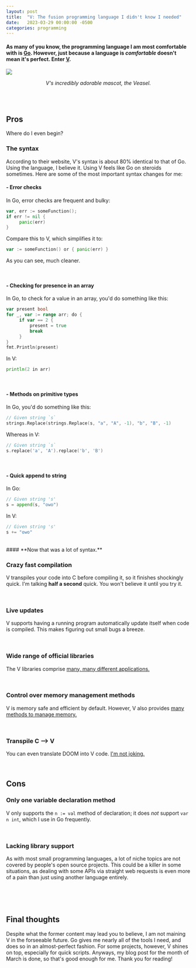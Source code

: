 ```yaml
---
layout: post
title:  "V: The fusion programming language I didn't know I needed"
date:   2023-03-29 00:00:00 -0500
categories: programming
---
```


#### As many of you know, the programming language I am most comfortable with is [Go](https://go.dev). However, just because a language is *comfortable* doesn't mean it's perfect. Enter [V](https://vlang.io).

![](https://vlang.io/img/veasel.png)
<center><i>V's incredibly adorable mascot, the Veasel.</i></center>

<br><br>

## Pros

Where do I even begin?

### The syntax
According to their website, V's syntax is about 80% identical to that of Go. Using the language, I believe it. Using V feels like Go on steroids sometimes. Here are some of the most important syntax changes for me:

#### - Error checks
In Go, error checks are frequent and bulky:
```go
var, err := someFunction();
if err != nil {
     panic(err)
}
```

Compare this to V, which simplifies it to:
```go
var := someFunction() or { panic(err) }
```

As you can see, much cleaner.

<br>

#### - Checking for presence in an array
In Go, to check for a value in an array, you'd do something like this:
```go
var present bool
for _, var := range arr; do {
     if var == 2 {
         present = true
         break
     }
}
fmt.Println(present)
```

In V:
```go
println(2 in arr)
```

<br>

#### - Methods on primitive types
In Go, you'd do something like this:
```go
// Given string `s`
strings.Replace(strings.Replace(s, "a", "A", -1), "b", "B", -1)
```

Whereas in V:
```go
// Given string `s`
s.replace('a', 'A').replace('b', 'B')
```

<br>

#### - Quick append to string
In Go:
```go
// Given string 's'
s = append(s, "owo")
```

In V:
```go
// Given string 's'
s += "owo"
```
<br>
#### **Now that was a lot of syntax.**

### Crazy fast compilation
V transpiles your code into C before compiling it, so it finishes shockingly quick. I'm talking **half a second** quick. You won't believe it until you try it.

<br>

### Live updates
V supports having a running program automatically update itself when code is compiled. This makes figuring out small bugs a breeze.

<br>

### Wide range of official libraries
The V libraries comprise [many, many different applications.](https://github.com/vlang/V/tree/master/examples)

<br>

### Control over memory management methods
V is memory safe and efficient by default. However, V also provides [many methods to manage memory.](https://github.com/vlang/v/blob/master/doc/docs.md#memory-management)

<br>

### Transpile C --> V
You can even translate DOOM into V code. [I'm not joking.](https://www.youtube.com/watch?v=6oXrz3oRoEg)

<br>

## Cons
### Only one variable declaration method
V only supports the `n := val` method of declaration; it does *not* support `var n int`, which I use in Go frequently.

<br>

### Lacking library support
As with most small programming languages, a lot of niche topics are not covered by people's open source projects. This could be a killer in some situations, as dealing with some APIs via straight web requests is even more of a pain than just using another language entirely.

<br>
<br>
<br>

## Final thoughts
Despite what the former content may lead you to believe, I am not maining V in the forseeable future. Go gives me nearly all of the tools I need, and does so in an almost-perfect fashion. For some projects, however, V shines on top, especially for quick scripts. Anyways, my blog post for the month of March is done, so that's good enough for me. Thank you for reading!
